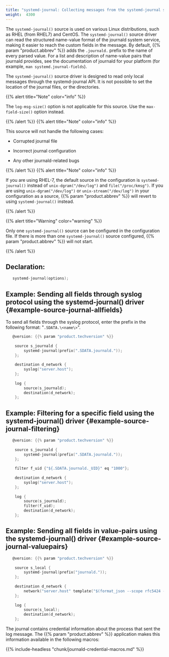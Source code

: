```yaml
---
title: "systemd-journal: Collecting messages from the systemd-journal system log storage"
weight:  4300
---
```

<!-- DISCLAIMER: This file is based on the syslog-ng Open Source Edition documentation https://github.com/balabit/syslog-ng-ose-guides/commit/2f4a52ee61d1ea9ad27cb4f3168b95408fddfdf2 and is used under the terms of The syslog-ng Open Source Edition Documentation License. The file has been modified by Axoflow. -->

The `systemd-journal()` source is used on various Linux distributions, such as RHEL (from RHEL7) and CentOS. The `systemd-journal()` source driver can read the structured name-value format of the journald system service, making it easier to reach the custom fields in the message. By default, {{% param "product.abbrev" %}} adds the `.journald.` prefix to the name of every parsed value. For a list and description of name-value pairs that journald provides, see the documentation of journald for your platform (for example, `man systemd.journal-fields`).

The `systemd-journal()` source driver is designed to read only local messages through the <span>systemd-journal</span> API. It is not possible to set the location of the journal files, or the directories.

{{% alert title="Note" color="info" %}}

The `log-msg-size()` option is not applicable for this source. Use the `max-field-size()` option instead.

{{% /alert %}} {{% alert title="Note" color="info" %}}

This source will not handle the following cases:

  - Corrupted journal file

  - Incorrect journal configuration

  - Any other journald-related bugs

{{% /alert %}} {{% alert title="Note" color="info" %}}

If you are using RHEL-7, the default source in the configuration is `systemd-journal()` instead of `unix-dgram("/dev/log")` and `file("/proc/kmsg")`. If you are using `unix-dgram("/dev/log")` or `unix-stream("/dev/log")` in your configuration as a source, {{% param "product.abbrev" %}} will revert to using `systemd-journal()` instead.

{{% /alert %}}

{{% alert title="Warning" color="warning" %}}

Only one `systemd-journal()` source can be configured in the configuration file. If there is more than one `systemd-journal()` source configured, {{% param "product.abbrev" %}} will not start.

{{% /alert %}}


## Declaration:

```c
   systemd-journal(options);
```



## Example: Sending all fields through syslog protocol using the systemd-journal() driver {#example-source-journal-allfields}

To send all fields through the syslog protocol, enter the prefix in the following format: "`.SDATA.\<name\>`".

```c
   @version: {{% param "product.techversion" %}}
    
    source s_journald {
        systemd-journal(prefix(".SDATA.journald."));
    };
    
    destination d_network {
        syslog("server.host");
    };
    
    log {
        source(s_journald);
        destination(d_network);
    };
```



## Example: Filtering for a specific field using the systemd-journal() driver {#example-source-journal-filtering}

```c
   @version: {{% param "product.techversion" %}}
    
    source s_journald {
        systemd-journal(prefix(".SDATA.journald."));
    };
    
    filter f_uid {"${.SDATA.journald._UID}" eq "1000"};
    
    destination d_network {
        syslog("server.host");
    };
    
    log {
        source(s_journald);
        filter(f_uid);
        destination(d_network);
    };
```



## Example: Sending all fields in value-pairs using the systemd-journal() driver {#example-source-journal-valuepairs}

```c
   @version: {{% param "product.techversion" %}}
    
    source s_local {
        systemd-journal(prefix("journald."));
    };
    
    destination d_network {
        network("server.host" template("$(format_json --scope rfc5424 --key journald.*)\n"));
    };
    
    log {
        source(s_local);
        destination(d_network);
    };
```


The journal contains credential information about the process that sent the log message. The {{% param "product.abbrev" %}} application makes this information available in the following macros:

{{% include-headless "chunk/journald-credential-macros.md" %}}

